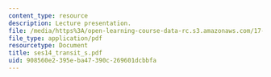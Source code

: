 ```yaml
---
content_type: resource
description: Lecture presentation.
file: /media/https%3A/open-learning-course-data-rc.s3.amazonaws.com/17-55j-introduction-to-latin-american-studies-fall-2006/908560e2395eba47390c269601dcbbfa_ses14_transit_s.pdf
file_type: application/pdf
resourcetype: Document
title: ses14_transit_s.pdf
uid: 908560e2-395e-ba47-390c-269601dcbbfa
---
```

